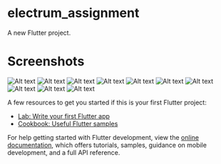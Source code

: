 # electrum_assignment

A new Flutter project.

# Screenshots 

![Alt text](/assets/registration.jpg?raw=true)
![Alt text](/assets/registrationNotification.jpg?raw=true)
![Alt text](/assets/login.jpg?raw=true)
![Alt text](/assets/otp.jpg?raw=true)
![Alt text](/assets/userlist.jpg?raw=true)
![Alt text](/assets/drawer.jpg?raw=true)
![Alt text](/assets/actions.jpg?raw=true)
![Alt text](/assets/adduser.jpg?raw=true)
![Alt text](/assets/edituser.jpg?raw=true)
![Alt text](/assets/deleteuser.jpg?raw=true)


A few resources to get you started if this is your first Flutter project:

- [Lab: Write your first Flutter app](https://docs.flutter.dev/get-started/codelab)
- [Cookbook: Useful Flutter samples](https://docs.flutter.dev/cookbook)

For help getting started with Flutter development, view the
[online documentation](https://docs.flutter.dev/), which offers tutorials,
samples, guidance on mobile development, and a full API reference.
